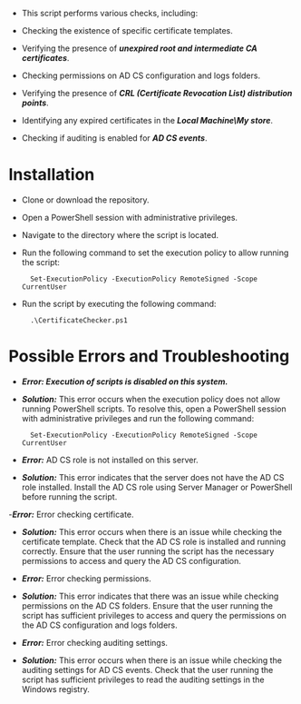 
- This script performs various checks, including:

- Checking the existence of specific certificate templates.

- Verifying the presence of ***unexpired root and intermediate CA certificates***.

- Checking permissions on AD CS configuration and logs folders.

- Verifying the presence of ***CRL (Certificate Revocation List) distribution points***.

- Identifying any expired certificates in the ***Local Machine\My store***.

- Checking if auditing is enabled for ***AD CS events***.


# Installation


- Clone or download the repository.


- Open a PowerShell session with administrative privileges.


- Navigate to the directory where the script is located.


- Run the following command to set the execution policy to allow running the script:

        Set-ExecutionPolicy -ExecutionPolicy RemoteSigned -Scope CurrentUser
  

- Run the script by executing the following command:

        .\CertificateChecker.ps1

# Possible Errors and Troubleshooting

- ***Error: Execution of scripts is disabled on this system.***

- ***Solution:*** This error occurs when the execution policy does not allow running PowerShell scripts. To resolve this, open a PowerShell session with administrative privileges and run the following command:

        Set-ExecutionPolicy -ExecutionPolicy RemoteSigned -Scope CurrentUser
  

- ***Error:*** AD CS role is not installed on this server.

- ***Solution:*** This error indicates that the server does not have the AD CS role installed. Install the AD CS role using Server Manager or PowerShell before running the script.

-***Error:*** Error checking certificate.

- ***Solution:*** This error occurs when there is an issue while checking the certificate template. Check that the AD CS role is installed and running correctly. Ensure that the user running the script has the necessary permissions to access and query the AD CS configuration.

- ***Error:*** Error checking permissions.

- ***Solution:*** This error indicates that there was an issue while checking permissions on the AD CS folders. Ensure that the user running the script has sufficient privileges to access and query the permissions on the AD CS configuration and logs folders.

- ***Error:*** Error checking auditing settings.

- ***Solution:*** This error occurs when there is an issue while checking the auditing settings for AD CS events. Check that the user running the script has sufficient privileges to read the auditing settings in the Windows registry.
